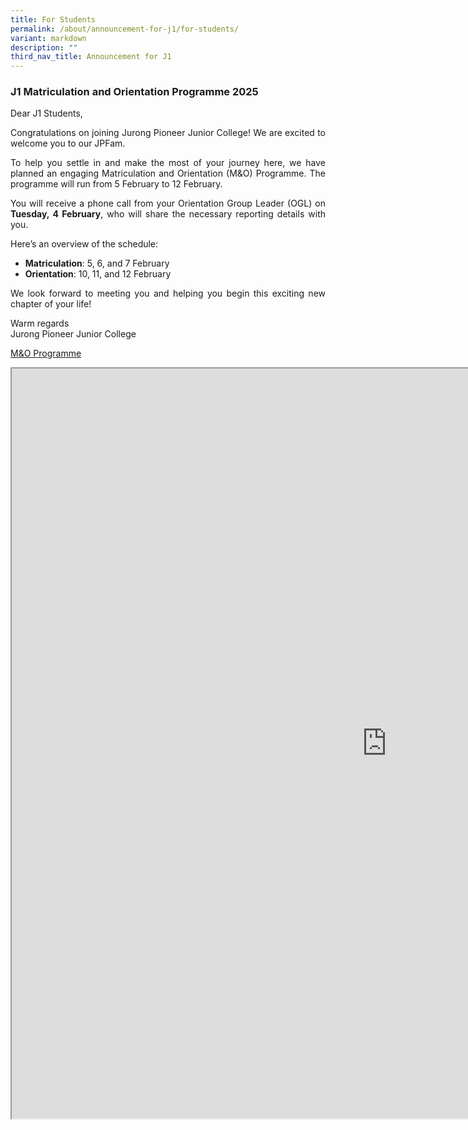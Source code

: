 ```yaml
---
title: For Students
permalink: /about/announcement-for-j1/for-students/
variant: markdown
description: ""
third_nav_title: Announcement for J1
---
```

<div align="justify">

<h3>J1 Matriculation and Orientation Programme 2025</h3>
<p>Dear J1 Students,</p>
<p>Congratulations on joining Jurong Pioneer Junior College! We are excited to welcome you to our JPFam.</p> 
<p>To help you settle in and make the most of your journey here, we have planned an engaging Matriculation and Orientation (M&amp;O) Programme. The programme will run from 5 February to 12 February.</p>
<p>You will receive a phone call from your Orientation Group Leader (OGL) on <b>Tuesday, 4 February</b>, who will share the necessary reporting details with you.</p>
	
<p>Here’s an overview of the schedule:</p>
<ul>
<li><b>Matriculation</b>: 5, 6, and 7 February</li>
<li><b>Orientation</b>: 10, 11, and 12 February</li></ul>

<p>We look forward to meeting you and helping you begin this exciting new chapter of your life!</p>

<p> Warm regards<br>
Jurong Pioneer Junior College</p>

	
<p><u>M&amp;O Programme</u></p>
	

	
<iframe src="https://docs.google.com/document/d/e/2PACX-1vQ5rnNIerfBfg0_veZGdPrwYHLpSQgGV0yKEthLq4Mmif_ZdA7U3kirOXusDpWEiQ/pub?embedded=true" width="1200px" height="1200px" scrolling="no"></iframe>
	
</div>